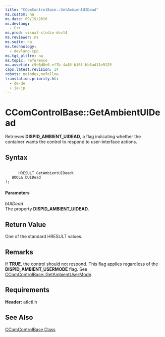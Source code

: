 ```yaml
---
title: "CComControlBase::GetAmbientUIDead"
ms.custom: na
ms.date: 09/19/2016
ms.devlang: 
  - C++
ms.prod: visual-studio-dev14
ms.reviewer: na
ms.suite: na
ms.technology: 
  - devlang-cpp
ms.tgt_pltfrm: na
ms.topic: reference
ms.assetid: c9e6d8e6-ef7b-4a40-b16f-bb6ad11e9129
caps.latest.revision: 14
robots: noindex,nofollow
translation.priority.ht: 
  - de-de
  - ja-jp
---
```

# CComControlBase::GetAmbientUIDead
Retrieves **DISPID_AMBIENT_UIDEAD**, a flag indicating whether the container wants the control to respond to user-interface actions.  
  
## Syntax  
  
```  
  
      HRESULT GetAmbientUIDead(  
   BOOL& bUIDead  
);  
```  
  
#### Parameters  
 *bUIDead*  
 The property **DISPID_AMBIENT_UIDEAD**.  
  
## Return Value  
 One of the standard HRESULT values.  
  
## Remarks  
 If **TRUE**, the control should not respond. This flag applies regardless of the **DISPID_AMBIENT_USERMODE** flag. See [CComControlBase::GetAmbientUserMode](../vs140/CComControlBase--GetAmbientUserMode.md).  
  
## Requirements  
 **Header:** atlctl.h  
  
## See Also  
 [CComControlBase Class](../vs140/CComControlBase-Class.md)